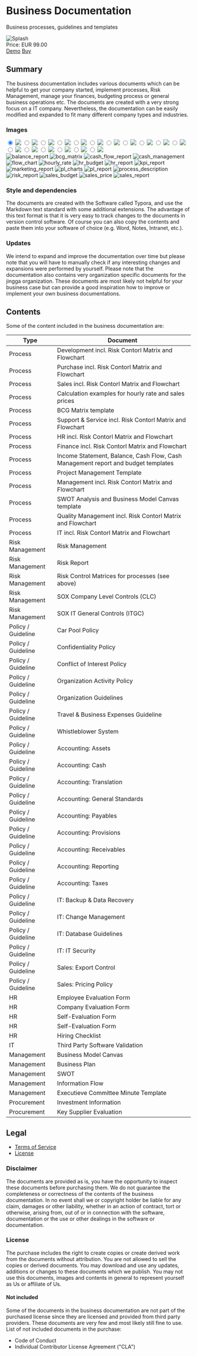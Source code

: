 # Business Documentation

Business processes, guidelines and templates

<div class="splash">
    <img alt="Splash" src="/content/solutions/finished/Business_Documentation/img/Business_Documentation_splash.png">
    <div class="price">Price: EUR 99.00</div>
    <div class="purchase">
        <a class="button" rel="external" href="https://github.com/Karaka-Management/Organization-Guide">Demo</a>
        <a class="button" href="#">Buy</a>
    </div>
</div>

## Summary

The business documentation includes various documents which can be helpful to get your company started, implement processes, Risk Management, manage your finances, budgeting process or general business operations etc. The documents are created with a very strong focus on a IT company. Nevertheless, the documentation can be easily modified and expanded to fit many different company types and industries.

### Images

<div class="gallery">
    <div class="active-image">
        <input id="balance_report" type="radio" name="gallery_1" checked>
        <img src="/content/solutions/finished/Business_Documentation/img/balance_report.png">
        <input id="bcg_matrix" type="radio" name="gallery_1">
        <img src="/content/solutions/finished/Business_Documentation/img/bcg_matrix.png">
        <input id="cash_flow_report" type="radio" name="gallery_1">
        <img src="/content/solutions/finished/Business_Documentation/img/cash_flow_report.png">
        <input id="cash_management" type="radio" name="gallery_1">
        <img src="/content/solutions/finished/Business_Documentation/img/cash_management.png">
        <input id="flow_chart" type="radio" name="gallery_1">
        <img src="/content/solutions/finished/Business_Documentation/img/flow_chart.png">
        <input id="hourly_rate" type="radio" name="gallery_1">
        <img src="/content/solutions/finished/Business_Documentation/img/hourly_rate.png">
        <input id="hr_budget" type="radio" name="gallery_1">
        <img src="/content/solutions/finished/Business_Documentation/img/hr_budget.png">
        <input id="hr_report" type="radio" name="gallery_1">
        <img src="/content/solutions/finished/Business_Documentation/img/hr_report.png">
        <input id="kpi_report" type="radio" name="gallery_1">
        <img src="/content/solutions/finished/Business_Documentation/img/kpi_report.png">
        <input id="marketing_report" type="radio" name="gallery_1">
        <img src="/content/solutions/finished/Business_Documentation/img/marketing_report.png">
        <input id="pl_charts" type="radio" name="gallery_1">
        <img src="/content/solutions/finished/Business_Documentation/img/pl_charts.png">
        <input id="pl_report" type="radio" name="gallery_1">
        <img src="/content/solutions/finished/Business_Documentation/img/pl_report.png">
        <input id="process_description" type="radio" name="gallery_1">
        <img src="/content/solutions/finished/Business_Documentation/img/process_description.png">
        <input id="risk_report" type="radio" name="gallery_1">
        <img src="/content/solutions/finished/Business_Documentation/img/risk_report.png">
        <input id="sales_budget" type="radio" name="gallery_1">
        <img src="/content/solutions/finished/Business_Documentation/img/sales_budget.png">
        <input id="sales_price" type="radio" name="gallery_1">
        <img src="/content/solutions/finished/Business_Documentation/img/sales_price.png">
        <input id="sales_report" type="radio" name="gallery_1">
        <img src="/content/solutions/finished/Business_Documentation/img/sales_report.png">
    </div>
    <div class="thumbs">
        <label for="balance_report"><img class="preview" alt="balance_report" src="/content/solutions/finished/Business_Documentation/img/balance_report.png"></label>
        <label for="bcg_matrix"><img class="preview" alt="bcg_matrix" src="/content/solutions/finished/Business_Documentation/img/bcg_matrix.png"></label>
        <label for="cash_flow_report"><img class="preview" alt="cash_flow_report" src="/content/solutions/finished/Business_Documentation/img/cash_flow_report.png"></label>
        <label for="cash_management"><img class="preview" alt="cash_management" src="/content/solutions/finished/Business_Documentation/img/cash_management.png"></label>
        <label for="flow_chart"><img class="preview" alt="flow_chart" src="/content/solutions/finished/Business_Documentation/img/flow_chart.png"></label>
        <label for="hourly_rate"><img class="preview" alt="hourly_rate" src="/content/solutions/finished/Business_Documentation/img/hourly_rate.png"></label>
        <label for="hr_budget"><img class="preview" alt="hr_budget" src="/content/solutions/finished/Business_Documentation/img/hr_budget.png"></label>
        <label for="hr_report"><img class="preview" alt="hr_report" src="/content/solutions/finished/Business_Documentation/img/hr_report.png"></label>
        <label for="kpi_report"><img class="preview" alt="kpi_report" src="/content/solutions/finished/Business_Documentation/img/kpi_report.png"></label>
        <label for="marketing_report"><img class="preview" alt="marketing_report" src="/content/solutions/finished/Business_Documentation/img/marketing_report.png"></label>
        <label for="pl_charts"><img class="preview" alt="pl_charts" src="/content/solutions/finished/Business_Documentation/img/pl_charts.png"></label>
        <label for="pl_report"><img class="preview" alt="pl_report" src="/content/solutions/finished/Business_Documentation/img/pl_report.png"></label>
        <label for="process_description"><img class="preview" alt="process_description" src="/content/solutions/finished/Business_Documentation/img/process_description.png"></label>
        <label for="risk_report"><img class="preview" alt="risk_report" src="/content/solutions/finished/Business_Documentation/img/risk_report.png"></label>
        <label for="sales_budget"><img class="preview" alt="sales_budget" src="/content/solutions/finished/Business_Documentation/img/sales_budget.png"></label>
        <label for="sales_price"><img class="preview" alt="sales_price" src="/content/solutions/finished/Business_Documentation/img/sales_price.png"></label>
        <label for="sales_report"><img class="preview" alt="sales_report" src="/content/solutions/finished/Business_Documentation/img/sales_report.png"></label>
    </div>
    <div class="clear"></div>
</div>

### Style and dependencies

The documents are created with the Software called Typora, and use the Markdown text standard with some additional extensions. The advantage of this text format is that it is very easy to track changes to the documents in version control software. Of course you can also copy the contents and paste them into your software of choice (e.g. Word, Notes, Intranet, etc.).

### Updates

We intend to expand and improve the documentation over time but please note that you will have to manually check if any interesting changes and expansions were performed by yourself. Please note that the documentation also contains very organization specific documents for the jingga organization. These documents are most likely not helpful for your business case but can provide a good inspiration how to improve or implement your own business documentations.

## Contents

Some of the content included in the business documentation are:

| Type               | Document                                                               |
| ------------------ | ---------------------------------------------------------------------- |
| Process            | Development incl. Risk Contorl Matrix and Flowchart					  |
| Process            | Purchase incl. Risk Contorl Matrix and Flowchart						  |
| Process            | Sales incl. Risk Contorl Matrix and Flowchart						  |
| Process            | Calculation examples for hourly rate and sales prices     			  |
| Process            | BCG Matrix template                                       			  |
| Process            | Support & Service incl. Risk Contorl Matrix and Flowchart			  |
| Process            | HR incl. Risk Contorl Matrix and Flowchart							  |
| Process            | Finance incl. Risk Contorl Matrix and Flowchart						  |
| Process            | Income Statement, Balance, Cash Flow, Cash Management report and budget templates |
| Process            | Project Management Template                                            |
| Process            | Management incl. Risk Contorl Matrix and Flowchart					  |
| Process            | SWOT Analysis and Business Model Canvas template  					  |
| Process            | Quality Management incl. Risk Contorl Matrix and Flowchart			  |
| Process            | IT incl. Risk Contorl Matrix and Flowchart							  |
| Risk Management    | Risk Management										   		  		  |
| Risk Management    | Risk Report														      |
| Risk Management    | Risk Control Matrices for processes (see above)						  |
| Risk Management    | SOX Company Level Controls (CLC)						   		  		  |
| Risk Management    | SOX IT General Controls (ITGC)						   		  		  |
| Policy / Guideline | Car Pool Policy 														  |
| Policy / Guideline | Confidentiality Policy 												  |
| Policy / Guideline | Conflict of Interest Policy											  |
| Policy / Guideline | Organization Activity Policy											  |
| Policy / Guideline | Organization Guidelines 												  |
| Policy / Guideline | Travel & Business Expenses Guideline									  |
| Policy / Guideline | Whistleblower System 												  |
| Policy / Guideline | Accounting: Assets		 											  |
| Policy / Guideline | Accounting: Cash		 												  |
| Policy / Guideline | Accounting: Translation 												  |
| Policy / Guideline | Accounting: General Standards										  |
| Policy / Guideline | Accounting: Payables	 												  |
| Policy / Guideline | Accounting: Provisions	 											  |
| Policy / Guideline | Accounting: Receivables	 											  |
| Policy / Guideline | Accounting: Reporting	 											  |
| Policy / Guideline | Accounting: Taxes		 											  |
| Policy / Guideline | IT: Backup & Data Recovery 											  |
| Policy / Guideline | IT: Change Management	 											  |
| Policy / Guideline | IT: Database Guidelines	 											  |
| Policy / Guideline | IT: IT Security			 											  |
| Policy / Guideline | Sales: Export Control	 											  |
| Policy / Guideline | Sales: Pricing Policy	 											  |
| HR				 | Employee Evaluation Form	 											  |
| HR				 | Company Evaluation Form	 											  |
| HR				 | Self-Evaluation Form		 											  |
| HR				 | Self-Evaluation Form		 											  |
| HR				 | Hiring Checklist			 											  |
| IT				 | Third Party Software Validation										  |
| Management		 | Business Model Canvas												  |
| Management		 | Business Plan														  |
| Management		 | SWOT																	  |
| Management		 | Information Flow														  |
| Management		 | Executieve Committee Minute Template									  |
| Procurement		 | Investment Information												  |
| Procurement		 | Key Supplier Evaluation												  |

## Legal

* [Terms of Service](/en/terms)
* [License](/content/licenses/LICENSE%20V2.txt)

### Disclaimer

The documents are provided as is, you have the opportunity to inspect these documents before purchasing them. We do not guarantee the completeness or correctness of the contents of the business documentation. In no event shall we or copyright holder be liable for any claim, damages or other liability, whether in an action of contract, tort or otherwise, arising from, out of or in connection with the software, documentation or the use or other dealings in the software or documentation.

### License

The purchase includes the right to create copies or create derived work from the documents without attribution. You are not allowed to sell the copies or derived documents. You may download and use any updates, additions or changes to these documents which we publish. You may not use this documents, images and contents in general to represent yourself as Us or affiliate of Us.

#### Not included

Some of the documents in the business documentation are not part of the purchased license since they are licensed and provided from third party providers. These documents are very few and most likely still fine to use. List of not included documents in the purchase:

* Code of Conduct
* Individual Contributor License Agreement ("CLA")
